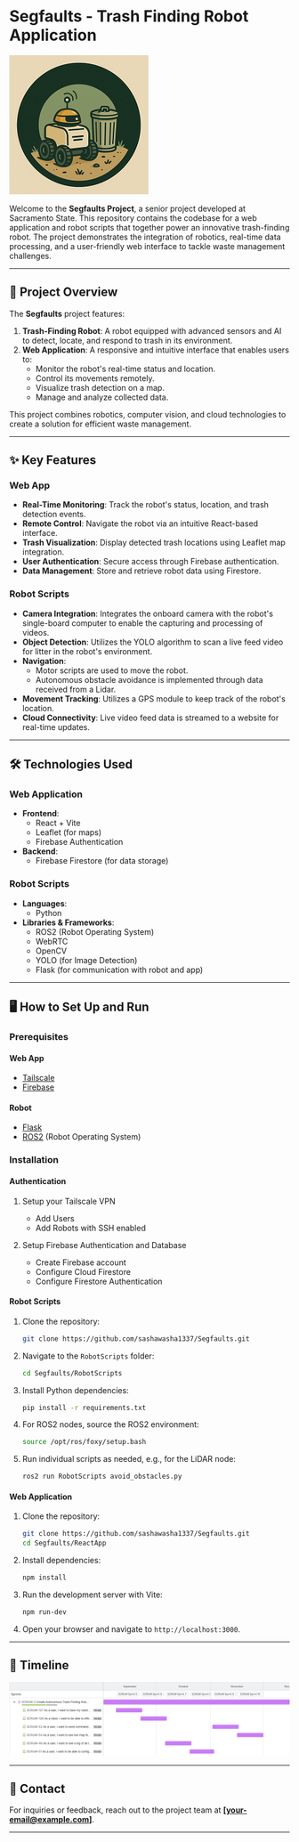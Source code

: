 

# Segfaults - Trash Finding Robot Application

![image](Logo.png)

Welcome to the **Segfaults Project**, a senior project developed at Sacramento State. This repository contains the codebase for a web application and robot scripts that together power an innovative trash-finding robot. The project demonstrates the integration of robotics, real-time data processing, and a user-friendly web interface to tackle waste management challenges.

---

## 🚀 Project Overview

The **Segfaults** project features:

1. **Trash-Finding Robot**: A robot equipped with advanced sensors and AI to detect, locate, and respond to trash in its environment.
2. **Web Application**: A responsive and intuitive interface that enables users to:
   - Monitor the robot's real-time status and location.
   - Control its movements remotely.
   - Visualize trash detection on a map.
   - Manage and analyze collected data.

This project combines robotics, computer vision, and cloud technologies to create a solution for efficient waste management.

---

## ✨ Key Features

### Web App
- **Real-Time Monitoring**: Track the robot's status, location, and trash detection events.
- **Remote Control**: Navigate the robot via an intuitive React-based interface.
- **Trash Visualization**: Display detected trash locations using Leaflet map integration.
- **User Authentication**: Secure access through Firebase authentication.
- **Data Management**: Store and retrieve robot data using Firestore.

### Robot Scripts
- **Camera Integration**: Integrates the onboard camera with the robot's single-board computer to enable the capturing and processing of videos.
- **Object Detection**: Utilizes the YOLO algorithm to scan a live feed video for litter in the robot's environment.
- **Navigation**:
  - Motor scripts are used to move the robot.
  - Autonomous obstacle avoidance is implemented through data received from a Lidar.
- **Movement Tracking**: Utilizes a GPS module to keep track of the robot's location.
- **Cloud Connectivity**: Live video feed data is streamed to a website for real-time updates.

---

## 🛠️ Technologies Used

### Web Application
- **Frontend**:
  - React + Vite
  - Leaflet (for maps)
  - Firebase Authentication
- **Backend**:
  - Firebase Firestore (for data storage)

### Robot Scripts
- **Languages**:
  - Python
- **Libraries & Frameworks**:
  - ROS2 (Robot Operating System)
  - WebRTC
  - OpenCV
  - YOLO (for Image Detection)
  - Flask (for communication with robot and app)
---
## 🖥️ How to Set Up and Run

### Prerequisites

#### Web App 
- [Tailscale](https://tailscale.com/)
- [Firebase](https://firebase.google.com/)

#### Robot
- [Flask](https://flask.palletsprojects.com/en/stable/)
- [ROS2](https://www.ros.org/) (Robot Operating System)

### Installation

#### Authentication 
1. Setup your Tailscale VPN
   - Add Users
   - Add Robots with SSH enabled
  
2. Setup Firebase Authentication and Database
   - Create Firebase account
   - Configure Cloud Firestore
   - Configure Firestore Authentication
    
#### Robot Scripts
1. Clone the repository:
   ```bash
   git clone https://github.com/sashawasha1337/Segfaults.git
   ```

1. Navigate to the `RobotScripts` folder:
   ```bash
   cd Segfaults/RobotScripts
   ```

2. Install Python dependencies:
   ```bash
   pip install -r requirements.txt
   ```

3. For ROS2 nodes, source the ROS2 environment:
   ```bash
   source /opt/ros/foxy/setup.bash
   ```

4. Run individual scripts as needed, e.g., for the LiDAR node:
   ```bash
   ros2 run RobotScripts avoid_obstacles.py
   ```

#### Web Application
1. Clone the repository:
   ```bash
   git clone https://github.com/sashawasha1337/Segfaults.git
   cd Segfaults/ReactApp
   ```

2. Install dependencies:
   ```bash
   npm install
   ```

3. Run the development server with Vite:
   ```bash
   npm run-dev
   ```

4. Open your browser and navigate to `http://localhost:3000`.


---

## 📅 Timeline

![timeline](timeline.png)


---

## 📧 Contact

For inquiries or feedback, reach out to the project team at **[your-email@example.com]**.

---

